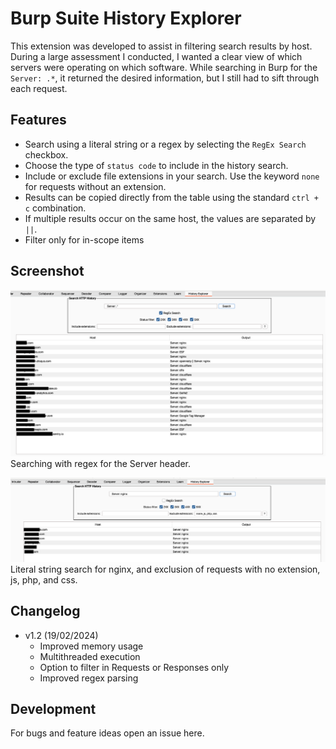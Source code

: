 # Burp Suite History Explorer

This extension was developed to assist in filtering search results by host. 
During a large assessment I conducted, I wanted a clear view of which servers were operating on which software. While searching in Burp for the `Server: .*`, it returned the desired information, but I still had to sift through each request.

## Features

- Search using a literal string or a regex by selecting the `RegEx Search` checkbox.
- Choose the type of `status code` to include in the history search.
- Include or exclude file extensions in your search. Use the keyword `none` for requests without an extension.
- Results can be copied directly from the table using the standard `ctrl + c` combination.
- If multiple results occur on the same host, the values are separated by `||`.
- Filter only for in-scope items

## Screenshot

![Searching with regex for the Server header.](./Images/server-search.png)
Searching with regex for the Server header.

![Literal string search for nginx, and exclusion of requests with no extension, js, php, and css.](./Images/literal-search.png)
Literal string search for nginx, and exclusion of requests with no extension, js, php, and css.

## Changelog

- v1.2 (19/02/2024)
  - Improved memory usage
  - Multithreaded execution
  - Option to filter in Requests or Responses only
  - Improved regex parsing

## Development

For bugs and feature ideas open an issue here.  